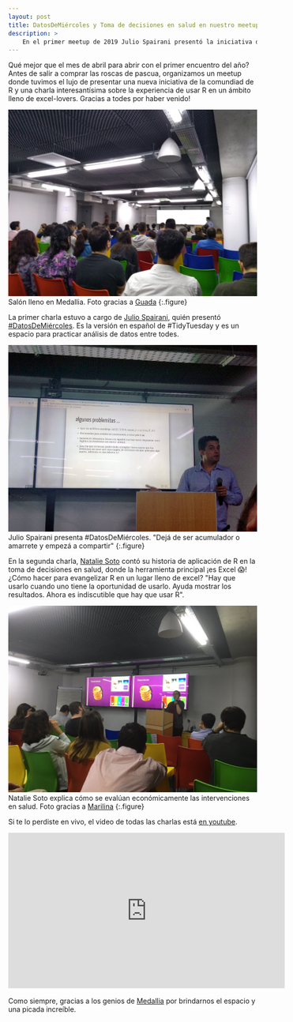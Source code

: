 ```yaml
---
layout: post
title: DatosDeMiércoles y Toma de decisiones en salud en nuestro meetup de abril 2019
description: >
    En el primer meetup de 2019 Julio Spairani presentó la iniciativa de #DatosDeMiércoles para practicar análisis y visualización de datos en comunidad y Natalie Soto contó su experiencia usando R para la evaluación económica de intervenciones en salud.
---
```


Qué mejor que el mes de abril para abrir con el primer encuentro del año? Antes de salir a comprar las roscas de pascua, organizamos un meetup donde tuvimos el lujo de presentar una nueva iniciativa de la comundiad de R y una charla interesantísima sobre la experiencia de usar R en un ámbito lleno de excel-lovers. Gracias a todes por haber venido!

![Salón lleno en Medallia](/assets/img/ddm0.jpg)
Salón lleno en Medallia. Foto gracias a [Guada](https://twitter.com/guadag12/status/1118280731434868737)
{:.figure}

La primer charla estuvo a cargo de [Julio Spairani](https://twitter.com/jspairani), quién presentó [#DatosDeMiércoles](https://twitter.com/hashtag/DatosDeMiercoles). Es la versión en español de #TidyTuesday y es un espacio para practicar análisis de datos entre todes.  

![Julio Spairani presenta #DatosDeMiércoles](/assets/img/ddm1.jpg)
Julio Spairani presenta #DatosDeMiércoles. "Dejá de ser acumulador o amarrete y empezá a compartir"
{:.figure}

En la segunda charla, [Natalie Soto](https://twitter.com/ClaireNS) contó su historia de aplicación de R en la toma de decisiones en salud, donde la herramienta principal ¡es Excel 😱️! ¿Cómo hacer para evangelizar R en un lugar lleno de excel? "Hay que usarlo cuando uno tiene la oportunidad de usarlo. Ayuda mostrar los resultados. Ahora es indiscutible que hay que usar R".

![Natalie Soto explica cómo se evalúan económicamente las intervenciones en salud](/assets/img/ddm2.jpg)
Natalie Soto explica cómo se evalúan económicamente las intervenciones en salud. Foto gracias a [Marilina](https://twitter.com/SanteroMarilina/status/1118298249218220032)
{:.figure}


Si te lo perdiste en vivo, el video de todas las charlas está [en youtube](https://www.youtube.com/watch?v=PXgY_kFQTsI). 

<iframe width="560" height="315" src="https://www.youtube-nocookie.com/embed/PXgY_kFQTsI" frameborder="0" allow="accelerometer; autoplay; encrypted-media; gyroscope; picture-in-picture" allowfullscreen></iframe>

Como siempre, gracias a los genios de [Medallia](http://www.medallia.com.ar/) por brindarnos el espacio y una picada increíble. 
